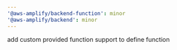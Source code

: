 ```yaml
---
'@aws-amplify/backend-function': minor
'@aws-amplify/backend': minor
---
```


add custom provided function support to define function
